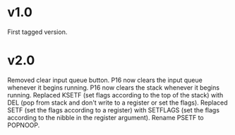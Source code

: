 # v1.0
First tagged version.

# v2.0
Removed clear input queue button.
P16 now clears the input queue whenever it begins running.
P16 now clears the stack whenever it begins running.
Replaced KSETF (set flags according to the top of the stack) with DEL (pop from stack and don't write to a register or set the flags).
Replaced SETF (set the flags according to a register) with SETFLAGS (set the flags according to the nibble in the register argument).
Rename PSETF to POPNOOP.
